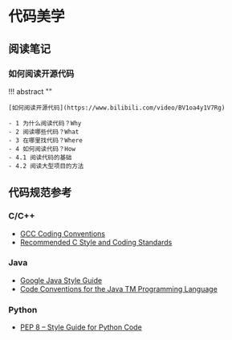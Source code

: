 # 代码美学

## 阅读笔记

### 如何阅读开源代码

<!-- prettier-ignore-start -->
!!! abstract ""
    
    [如何阅读开源代码](https://www.bilibili.com/video/BV1oa4y1V7Rg)
    
    - 1 为什么阅读代码？Why
    - 2 阅读哪些代码？What
    - 3 在哪里找代码？Where
    - 4 如何阅读代码？How
    - 4.1 阅读代码的基础
    - 4.2 阅读大型项目的方法
<!-- prettier-ignore-end -->

## 代码规范参考

### C/C++

- [GCC Coding Conventions](https://gcc.gnu.org/codingconventions.html)
- [Recommended C Style and Coding Standards](http://www.doc.ic.ac.uk/lab/cplus/cstyle.html)

### Java

- [Google Java Style Guide](https://google.github.io/styleguide/javaguide.html)
- [Code Conventions for the Java TM Programming Language](https://www.oracle.com/java/technologies/javase/codeconventions-contents.html)

### Python

- [PEP 8 – Style Guide for Python Code](https://peps.python.org/pep-0008/)
